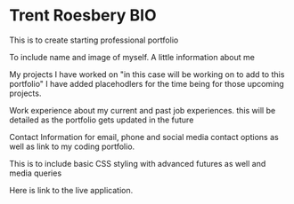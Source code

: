 # Trent Roesbery BIO

This is to create starting professional portfolio

To include name and image of myself. A little information about me

My projects I have worked on "in this case will be working on to add to this portfolio"
I have added placehodlers for the time being for those upcoming projects.

Work experience about my current and past job experiences. this will be detailed as the portfolio gets updated in the future

Contact Information for email, phone and social media contact options as well as link to my coding portfolio.

This is to include basic CSS styling with advanced futures as well and media queries

Here is link to the live application.
